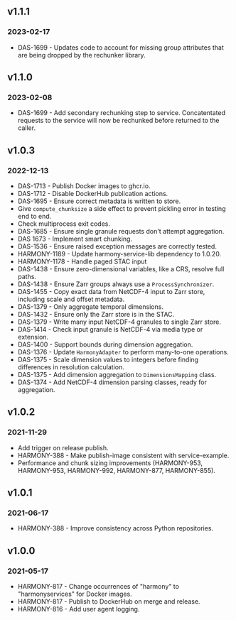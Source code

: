 ## v1.1.1
### 2023-02-17

* DAS-1699 - Updates code to account for missing group attributes that are
  being dropped by the rechunker library.

## v1.1.0
### 2023-02-08

* DAS-1699 - Add secondary rechunking step to service. Concatentated requests
  to the service will now be rechunked before returned to the caller.

## v1.0.3
### 2022-12-13

* DAS-1713 - Publish Docker images to ghcr.io.
* DAS-1712 - Disable DockerHub publication actions.
* DAS-1695 - Ensure correct metadata is written to store.
* Give `compute_chunksize` a side effect to prevent pickling error in testing end to end.
* Check multiprocess exit codes.
* DAS-1685 - Ensure single granule requests don't attempt aggregation.
* DAS 1673 - Implement smart chunking.
* DAS-1536 - Ensure raised exception messages are correctly tested.
* HARMONY-1189 - Update harmony-service-lib dependency to 1.0.20.
* HARMONY-1178 - Handle paged STAC input
* DAS-1438 - Ensure zero-dimensional variables, like a CRS, resolve full paths.
* DAS-1438 - Ensure Zarr groups always use a `ProcessSynchronizer`.
* DAS-1455 - Copy exact data from NetCDF-4 input to Zarr store, including scale and offset metadata.
* DAS-1379 - Only aggregate temporal dimensions.
* DAS-1432 - Ensure only the Zarr store is in the STAC.
* DAS-1379 - Write many input NetCDF-4 granules to single Zarr store.
* DAS-1414 - Check input granule is NetCDF-4 via media type or extension.
* DAS-1400 - Support bounds during dimension aggregation.
* DAS-1376 - Update `HarmonyAdapter` to perform many-to-one operations.
* DAS-1375 - Scale dimension values to integers before finding differences in resolution calculation.
* DAS-1375 - Add dimension aggregation to `DimensionsMapping` class.
* DAS-1374 - Add NetCDF-4 dimension parsing classes, ready for aggregation.

## v1.0.2
### 2021-11-29

* Add trigger on release publish.
* HARMONY-388 - Make publish-image consistent with service-example.
* Performance and chunk sizing improvements (HARMONY-953, HARMONY-953, HARMONY-992, HARMONY-877, HARMONY-855).

## v1.0.1
### 2021-06-17

* HARMONY-388 - Improve consistency across Python repositories.

## v1.0.0
### 2021-05-17

* HARMONY-817 - Change occurrences of "harmony" to "harmonyservices" for Docker images.
* HARMONY-817 - Publish to DockerHub on merge and release.
* HARMONY-816 - Add user agent logging.
